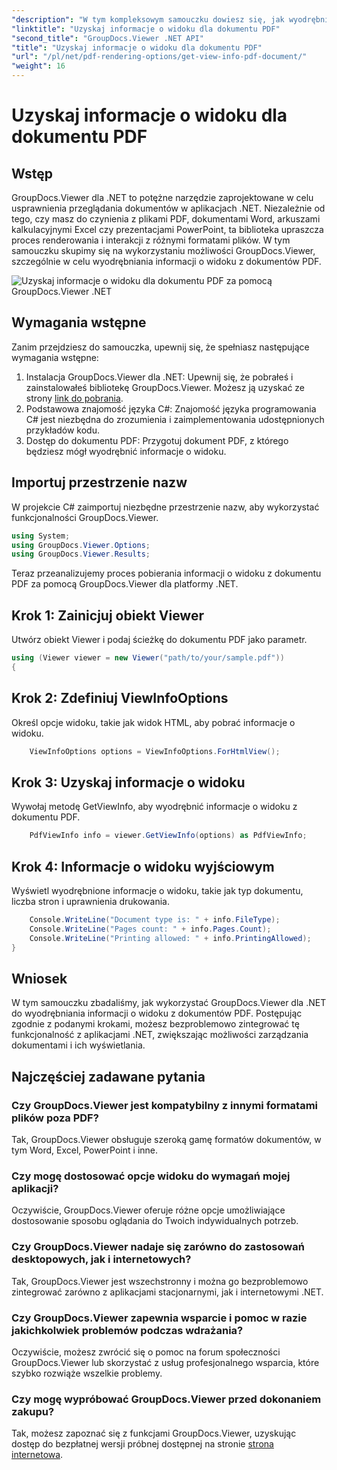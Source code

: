 ```yaml
---
"description": "W tym kompleksowym samouczku dowiesz się, jak wyodrębnić informacje o widoku z dokumentów PDF za pomocą GroupDocs.Viewer dla platformy .NET."
"linktitle": "Uzyskaj informacje o widoku dla dokumentu PDF"
"second_title": "GroupDocs.Viewer .NET API"
"title": "Uzyskaj informacje o widoku dla dokumentu PDF"
"url": "/pl/net/pdf-rendering-options/get-view-info-pdf-document/"
"weight": 16
---
```


# Uzyskaj informacje o widoku dla dokumentu PDF

## Wstęp
GroupDocs.Viewer dla .NET to potężne narzędzie zaprojektowane w celu usprawnienia przeglądania dokumentów w aplikacjach .NET. Niezależnie od tego, czy masz do czynienia z plikami PDF, dokumentami Word, arkuszami kalkulacyjnymi Excel czy prezentacjami PowerPoint, ta biblioteka upraszcza proces renderowania i interakcji z różnymi formatami plików. W tym samouczku skupimy się na wykorzystaniu możliwości GroupDocs.Viewer, szczególnie w celu wyodrębniania informacji o widoku z dokumentów PDF.

![Uzyskaj informacje o widoku dla dokumentu PDF za pomocą GroupDocs.Viewer .NET](/viewer/pdf-rendering-options/get-view-iInfo-for-pdf-document.png)

## Wymagania wstępne
Zanim przejdziesz do samouczka, upewnij się, że spełniasz następujące wymagania wstępne:
1. Instalacja GroupDocs.Viewer dla .NET: Upewnij się, że pobrałeś i zainstalowałeś bibliotekę GroupDocs.Viewer. Możesz ją uzyskać ze strony [link do pobrania](https://releases.groupdocs.com/viewer/net/).   
2. Podstawowa znajomość języka C#: Znajomość języka programowania C# jest niezbędna do zrozumienia i zaimplementowania udostępnionych przykładów kodu.
3. Dostęp do dokumentu PDF: Przygotuj dokument PDF, z którego będziesz mógł wyodrębnić informacje o widoku.

## Importuj przestrzenie nazw
W projekcie C# zaimportuj niezbędne przestrzenie nazw, aby wykorzystać funkcjonalności GroupDocs.Viewer.

```csharp
using System;
using GroupDocs.Viewer.Options;
using GroupDocs.Viewer.Results;
```


Teraz przeanalizujemy proces pobierania informacji o widoku z dokumentu PDF za pomocą GroupDocs.Viewer dla platformy .NET.
## Krok 1: Zainicjuj obiekt Viewer
Utwórz obiekt Viewer i podaj ścieżkę do dokumentu PDF jako parametr.
```csharp
using (Viewer viewer = new Viewer("path/to/your/sample.pdf"))
{
```
## Krok 2: Zdefiniuj ViewInfoOptions
Określ opcje widoku, takie jak widok HTML, aby pobrać informacje o widoku.
```csharp
	ViewInfoOptions options = ViewInfoOptions.ForHtmlView();
```
## Krok 3: Uzyskaj informacje o widoku
Wywołaj metodę GetViewInfo, aby wyodrębnić informacje o widoku z dokumentu PDF.
```csharp
	PdfViewInfo info = viewer.GetViewInfo(options) as PdfViewInfo;
```
## Krok 4: Informacje o widoku wyjściowym
Wyświetl wyodrębnione informacje o widoku, takie jak typ dokumentu, liczba stron i uprawnienia drukowania.
```csharp
	Console.WriteLine("Document type is: " + info.FileType);
	Console.WriteLine("Pages count: " + info.Pages.Count);
	Console.WriteLine("Printing allowed: " + info.PrintingAllowed);
}
```

## Wniosek
W tym samouczku zbadaliśmy, jak wykorzystać GroupDocs.Viewer dla .NET do wyodrębniania informacji o widoku z dokumentów PDF. Postępując zgodnie z podanymi krokami, możesz bezproblemowo zintegrować tę funkcjonalność z aplikacjami .NET, zwiększając możliwości zarządzania dokumentami i ich wyświetlania.
## Najczęściej zadawane pytania
### Czy GroupDocs.Viewer jest kompatybilny z innymi formatami plików poza PDF?
Tak, GroupDocs.Viewer obsługuje szeroką gamę formatów dokumentów, w tym Word, Excel, PowerPoint i inne.
### Czy mogę dostosować opcje widoku do wymagań mojej aplikacji?
Oczywiście, GroupDocs.Viewer oferuje różne opcje umożliwiające dostosowanie sposobu oglądania do Twoich indywidualnych potrzeb.
### Czy GroupDocs.Viewer nadaje się zarówno do zastosowań desktopowych, jak i internetowych?
Tak, GroupDocs.Viewer jest wszechstronny i można go bezproblemowo zintegrować zarówno z aplikacjami stacjonarnymi, jak i internetowymi .NET.
### Czy GroupDocs.Viewer zapewnia wsparcie i pomoc w razie jakichkolwiek problemów podczas wdrażania?
Oczywiście, możesz zwrócić się o pomoc na forum społeczności GroupDocs.Viewer lub skorzystać z usług profesjonalnego wsparcia, które szybko rozwiąże wszelkie problemy.
### Czy mogę wypróbować GroupDocs.Viewer przed dokonaniem zakupu?
Tak, możesz zapoznać się z funkcjami GroupDocs.Viewer, uzyskując dostęp do bezpłatnej wersji próbnej dostępnej na stronie [strona internetowa](https://purchase.groupdocs.com/buy).
